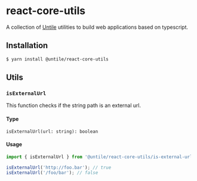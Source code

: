 # react-core-utils

A collection of [Untile](https://github.com/untile) utilities to build web 
applications based on typescript.

## Installation

```sh
$ yarn install @untile/react-core-utils
```

## Utils

### `isExternalUrl`

This function checks if the string path is an external url.

#### Type

```tsx
isExternalUrl(url: string): boolean
```

#### Usage

```jsx
import { isExternalUrl } from '@untile/react-core-utils/is-external-url';

isExternalUrl('http://foo.bar'); // true
isExternalUrl('/foo/bar'); // false
```
